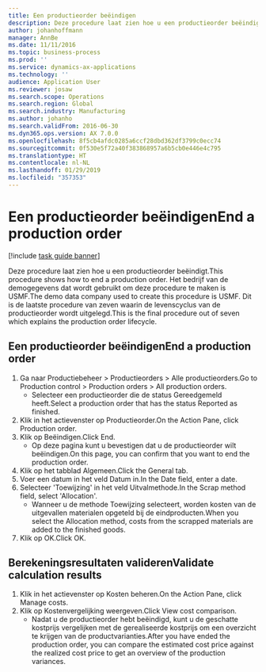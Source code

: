 ```yaml
---
title: Een productieorder beëindigen
description: Deze procedure laat zien hoe u een productieorder beëindigt.
author: johanhoffmann
manager: AnnBe
ms.date: 11/11/2016
ms.topic: business-process
ms.prod: ''
ms.service: dynamics-ax-applications
ms.technology: ''
audience: Application User
ms.reviewer: josaw
ms.search.scope: Operations
ms.search.region: Global
ms.search.industry: Manufacturing
ms.author: johanho
ms.search.validFrom: 2016-06-30
ms.dyn365.ops.version: AX 7.0.0
ms.openlocfilehash: 8f5cb4afdc0285a6ccf28dbd362df3799c0ecc74
ms.sourcegitcommit: 0f530e5f72a40f383868957a6b5cb0e446e4c795
ms.translationtype: HT
ms.contentlocale: nl-NL
ms.lasthandoff: 01/29/2019
ms.locfileid: "357353"
---
```

# <a name="end-a-production-order"></a><span data-ttu-id="4cf54-103">Een productieorder beëindigen</span><span class="sxs-lookup"><span data-stu-id="4cf54-103">End a production order</span></span>

[!include [task guide banner](../../includes/task-guide-banner.md)]

<span data-ttu-id="4cf54-104">Deze procedure laat zien hoe u een productieorder beëindigt.</span><span class="sxs-lookup"><span data-stu-id="4cf54-104">This procedure shows how to end a production order.</span></span> <span data-ttu-id="4cf54-105">Het bedrijf van de demogegevens dat wordt gebruikt om deze procedure te maken is USMF.</span><span class="sxs-lookup"><span data-stu-id="4cf54-105">The demo data company used to create this procedure is USMF.</span></span> <span data-ttu-id="4cf54-106">Dit is de laatste procedure van zeven waarin de levenscyclus van de productieorder wordt uitgelegd.</span><span class="sxs-lookup"><span data-stu-id="4cf54-106">This is the final procedure out of seven which explains the production order lifecycle.</span></span>


## <a name="end-a-production-order"></a><span data-ttu-id="4cf54-107">Een productieorder beëindigen</span><span class="sxs-lookup"><span data-stu-id="4cf54-107">End a production order</span></span>
1. <span data-ttu-id="4cf54-108">Ga naar Productiebeheer > Productieorders > Alle productieorders.</span><span class="sxs-lookup"><span data-stu-id="4cf54-108">Go to Production control > Production orders > All production orders.</span></span>
    * <span data-ttu-id="4cf54-109">Selecteer een productieorder die de status Gereedgemeld heeft.</span><span class="sxs-lookup"><span data-stu-id="4cf54-109">Select a production order that has the status Reported as finished.</span></span>  
2. <span data-ttu-id="4cf54-110">Klik in het actievenster op Productieorder.</span><span class="sxs-lookup"><span data-stu-id="4cf54-110">On the Action Pane, click Production order.</span></span>
3. <span data-ttu-id="4cf54-111">Klik op Beëindigen.</span><span class="sxs-lookup"><span data-stu-id="4cf54-111">Click End.</span></span>
    * <span data-ttu-id="4cf54-112">Op deze pagina kunt u bevestigen dat u de productieorder wilt beëindigen.</span><span class="sxs-lookup"><span data-stu-id="4cf54-112">On this page, you can confirm that you want to end the production order.</span></span>  
4. <span data-ttu-id="4cf54-113">Klik op het tabblad Algemeen.</span><span class="sxs-lookup"><span data-stu-id="4cf54-113">Click the General tab.</span></span>
5. <span data-ttu-id="4cf54-114">Voer een datum in het veld Datum in.</span><span class="sxs-lookup"><span data-stu-id="4cf54-114">In the Date field, enter a date.</span></span>
6. <span data-ttu-id="4cf54-115">Selecteer 'Toewijzing' in het veld Uitvalmethode.</span><span class="sxs-lookup"><span data-stu-id="4cf54-115">In the Scrap method field, select 'Allocation'.</span></span>
    * <span data-ttu-id="4cf54-116">Wanneer u de methode Toewijzing selecteert, worden kosten van de uitgevallen materialen opgeteld bij de eindproducten.</span><span class="sxs-lookup"><span data-stu-id="4cf54-116">When you select the Allocation method, costs from the scrapped materials are added to the finished goods.</span></span>  
7. <span data-ttu-id="4cf54-117">Klik op OK.</span><span class="sxs-lookup"><span data-stu-id="4cf54-117">Click OK.</span></span>

## <a name="validate-calculation-results"></a><span data-ttu-id="4cf54-118">Berekeningsresultaten valideren</span><span class="sxs-lookup"><span data-stu-id="4cf54-118">Validate calculation results</span></span>
1. <span data-ttu-id="4cf54-119">Klik in het actievenster op Kosten beheren.</span><span class="sxs-lookup"><span data-stu-id="4cf54-119">On the Action Pane, click Manage costs.</span></span>
2. <span data-ttu-id="4cf54-120">Klik op Kostenvergelijking weergeven.</span><span class="sxs-lookup"><span data-stu-id="4cf54-120">Click View cost comparison.</span></span>
    * <span data-ttu-id="4cf54-121">Nadat u de productieorder hebt beëindigd, kunt u de geschatte kostprijs vergelijken met de gerealiseerde kostprijs om een overzicht te krijgen van de productvarianties.</span><span class="sxs-lookup"><span data-stu-id="4cf54-121">After you have ended the production order, you can compare the estimated cost price against the realized cost price to get an overview of the production variances.</span></span>  
